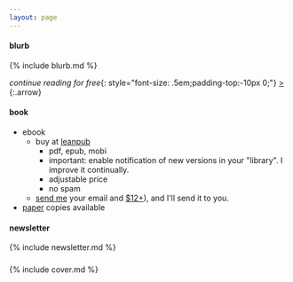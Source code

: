 ```yaml
---
layout: page
---
```


#### blurb

{% include blurb.md %}

_continue reading for free_{: style="font-size: .5em;padding-top:-10px 0;"} [&gt;](/disclaimer)
{:.arrow}

#### book

- ebook 
	- buy at [leanpub](https://leanpub.com/darkroomretreat)
		- pdf, epub, mobi
		- important: enable notification of new versions in your "library". I improve it continually.
		- adjustable price
		- no spam
	- [send me](/about#contact) your email and [$12+](/about/services#pay)), and I'll send it to you.
- [paper](/services#write) copies available

#### newsletter

{% include newsletter.md %}

###

{% include cover.md %}

